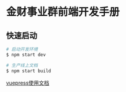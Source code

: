 # 金财事业群前端开发手册

## 快速启动
```bash
# 启动开发环境
$ npm start dev

# 生产线上文档
$ npm start build
```

[vuepress使用文档](https://vuepress.vuejs.org/zh/theme/default-theme-config.html)